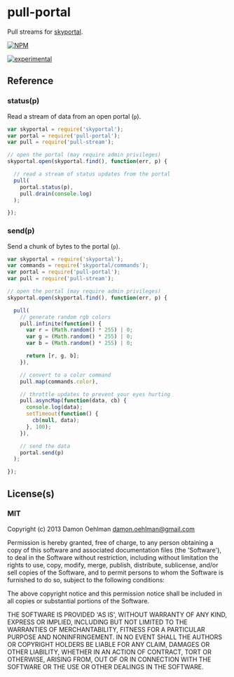# pull-portal

Pull streams for [skyportal](https://github.com/DamonOehlman/skyportal).


[![NPM](https://nodei.co/npm/pull-portal.png)](https://nodei.co/npm/pull-portal/)

[![experimental](http://hughsk.github.io/stability-badges/dist/experimental.svg)](http://github.com/hughsk/stability-badges)

## Reference

### status(p)

Read a stream of data from an open portal (`p`).

```js
var skyportal = require('skyportal');
var portal = require('pull-portal');
var pull = require('pull-stream');

// open the portal (may require admin privileges)
skyportal.open(skyportal.find(), function(err, p) {

  // read a stream of status updates from the portal
  pull(
    portal.status(p),
    pull.drain(console.log)
  );

});


```

### send(p)

Send a chunk of bytes to the portal (`p`).

```js
var skyportal = require('skyportal');
var commands = require('skyportal/commands');
var portal = require('pull-portal');
var pull = require('pull-stream');

// open the portal (may require admin privileges)
skyportal.open(skyportal.find(), function(err, p) {

  pull(
    // generate random rgb colors
    pull.infinite(function() {
      var r = (Math.random() * 255) | 0;
      var g = (Math.random() * 255) | 0;
      var b = (Math.random() * 255) | 0;

      return [r, g, b];
    }),

    // convert to a color command
    pull.map(commands.color),

    // throttle updates to prevent your eyes hurting
    pull.asyncMap(function(data, cb) {
      console.log(data);
      setTimeout(function() {
        cb(null, data);
      }, 100);
    }),

    // send the data
    portal.send(p)
  );

});


```

## License(s)

### MIT

Copyright (c) 2013 Damon Oehlman <damon.oehlman@gmail.com>

Permission is hereby granted, free of charge, to any person obtaining
a copy of this software and associated documentation files (the
'Software'), to deal in the Software without restriction, including
without limitation the rights to use, copy, modify, merge, publish,
distribute, sublicense, and/or sell copies of the Software, and to
permit persons to whom the Software is furnished to do so, subject to
the following conditions:

The above copyright notice and this permission notice shall be
included in all copies or substantial portions of the Software.

THE SOFTWARE IS PROVIDED 'AS IS', WITHOUT WARRANTY OF ANY KIND,
EXPRESS OR IMPLIED, INCLUDING BUT NOT LIMITED TO THE WARRANTIES OF
MERCHANTABILITY, FITNESS FOR A PARTICULAR PURPOSE AND NONINFRINGEMENT.
IN NO EVENT SHALL THE AUTHORS OR COPYRIGHT HOLDERS BE LIABLE FOR ANY
CLAIM, DAMAGES OR OTHER LIABILITY, WHETHER IN AN ACTION OF CONTRACT,
TORT OR OTHERWISE, ARISING FROM, OUT OF OR IN CONNECTION WITH THE
SOFTWARE OR THE USE OR OTHER DEALINGS IN THE SOFTWARE.
